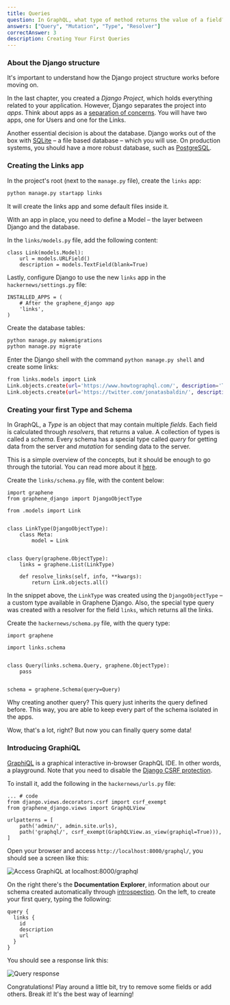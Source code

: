 ```yaml
---
title: Queries
question: In GraphQL, what type of method returns the value of a field?
answers: ["Query", "Mutation", "Type", "Resolver"]
correctAnswer: 3
description: Creating Your First Queries
---
```


### About the Django structure
It's important to understand how the Django project structure works before moving on.

In the last chapter, you created a *Django Project*, which holds everything related to your application. However, Django separates the project into *apps*. Think about apps as a [separation of concerns](https://en.wikipedia.org/wiki/Separation_of_concerns). You will have two apps, one for Users and one for the Links.

Another essential decision is about the database. Django works out of the box with [SQLite](https://www.sqlite.org/) – a file based database – which you will use. On production systems, you should have a more robust database, such as [PostgreSQL](https://www.postgresql.org/).

### Creating the Links app

<Instruction>

In the project's root (next to the `manage.py` file), create the `links` app:

```bash
python manage.py startapp links
```

</Instruction>

It will create the links app and some default files inside it.

With an app in place, you need to define a Model – the layer between Django and the database.

<Instruction>

In the `links/models.py` file, add the following content:

```python(path=".../graphql-python/hackernews/links/models.py")
class Link(models.Model):
    url = models.URLField()
    description = models.TextField(blank=True)
```

</Instruction>

<Instruction>

Lastly, configure Django to use the new `links` app in the `hackernews/settings.py` file:

```python(path=".../graphql-python/hackernews/hackernews/settings.py")
INSTALLED_APPS = (
    # After the graphene_django app
    'links',
)
```

</Instruction>

<Instruction>

Create the database tables:

```bash
python manage.py makemigrations
python manage.py migrate
```

</Instruction>

<Instruction>

Enter the Django shell with the command `python manage.py shell` and create some links:

```bash
from links.models import Link
Link.objects.create(url='https://www.howtographql.com/', description='The Fullstack Tutorial for GraphQL')
Link.objects.create(url='https://twitter.com/jonatasbaldin/', description='The Jonatas Baldin Twitter')
```

### Creating your first Type and Schema
In GraphQL, a *Type* is an object that may contain multiple *fields*. Each field is calculated through *resolvers*, that returns a value. A collection of types is called a *schema*. Every schema has a special type called *query* for getting data from the server and *mutation* for sending data to the server.

This is a simple overview of the concepts, but it should be enough to go through the tutorial. You can read more about it [here](http://graphql.org/learn/schema/).

<Instruction>

Create the `links/schema.py` file, with the content below:

```python(path=".../graphql-python/hackernews/links/schema.py")
import graphene
from graphene_django import DjangoObjectType

from .models import Link


class LinkType(DjangoObjectType):
    class Meta:
        model = Link


class Query(graphene.ObjectType):
    links = graphene.List(LinkType)

    def resolve_links(self, info, **kwargs):
        return Link.objects.all()
```

</Instruction>

In the snippet above, the `LinkType` was created using the `DjangoObjectType` – a custom type available in Graphene Django. Also, the special type query was created with a resolver for the field `links`, which returns all the links.

<Instruction>

Create the `hackernews/schema.py` file, with the query type:

```python(path=".../graphql-python/hackernews/hackernews/schema.py")
import graphene

import links.schema


class Query(links.schema.Query, graphene.ObjectType):
    pass


schema = graphene.Schema(query=Query)
```

</Instruction>

Why creating another query? This query just inherits the query defined before. This way, you are able to keep every part of the schema isolated in the apps.

Wow, that's a lot, right? But now you can finally query some data!

### Introducing GraphiQL
[GraphiQL](https://github.com/graphql/graphiql) is a graphical interactive in-browser GraphQL IDE. In other words, a playground. Note that you need to disable the [Django CSRF protection](https://docs.djangoproject.com/en/2.0/ref/csrf/).

<Instruction>

To install it, add the following in the `hackernews/urls.py` file:

```python(path=".../graphql-python/hackernews/hackernews/urls.py")
... # code
from django.views.decorators.csrf import csrf_exempt
from graphene_django.views import GraphQLView

urlpatterns = [
    path('admin/', admin.site.urls),
    path('graphql/', csrf_exempt(GraphQLView.as_view(graphiql=True))),
]
```

</Instruction>

Open your browser and access `http://localhost:8000/graphql/`, you should see a screen like this:

![Access GraphiQL at localhost:8000/graphql](http://i.imgur.com/b8Zrtvh.png)

On the right there's the **Documentation Explorer**, information about our schema created automatically through [introspection](http://graphql.org/learn/introspection/). On the left, to create your first query, typing the following:

```
query {
  links {
    id
    description
    url
  }
}
```

You should see a response link this:

![Query response](http://i.imgur.com/bND8TCT.png)

Congratulations! Play around a little bit, try to remove some fields or add others. Break it! It's the best way of learning!
